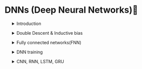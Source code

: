# DNNs (Deep Neural Networks)🧠
<ul><details>
<summary> Introduction</summary>

**Q:** Why Deep Learning becomes popular today ? <br>

**A:** 
- It significant improved performance in NLP, ASR, Computer Vision, Robotics, Machine Translation, surpassed human performance in many tasks
- Big Data: DNN can take advantage of large amounts of data
- GPU: enable training bigger models possible
- Deep: Easier to avoid bad local minima when the model is large
</details></ul>

<ul><details>
<summary> Double Descent & Inductive bias</summary>

![Alt text](https://github.com/RadchaneepornC/DeepLearning/blob/main/images/Bias-Variance-Tradeoff.png)
[picture reference](https://www.cs.cornell.edu/courses/cs4780/2017sp/lectures/lecturenote11.html)<br>


As we have already known from BIAS-VARIANCE TRADEOFF that the larger model, the larger error (overfitting occurs) according to above picture shown, so, how about deep learning ? their large model will obtain much error or not ?

![Alt text](https://github.com/RadchaneepornC/DeepLearning/blob/main/images/DoubleDescentProblem.png)

[OpenAI](https://openai.com/blog/deep-double-descent/) is first group where talk about DOUBLE DESCENT,as shown on the picture above, at significant large of model, the error will go down, not follow the classical statistical theory, so the way that the significant large model doesn't become overfit since it has [INDUCTIVE BIAS](http://www.cs.cmu.edu/~tom/pubs/NeedForBias_1980.pdf), a set of assumption that the algorithm used to generalize to new inputs into deep learning model 
</details></ul>

<ul><details>
<summary>Fully connected networks(FNN)</summary>

fragment of function
FNN: networks created by neuron conneced to each others


### Neuron

![Alt text](https://github.com/RadchaneepornC/DeepLearning/blob/main/images/Neuron.png)

[picture reference](https://cs231n.github.io/neural-networks-1/)

Neuron: this concept mimics neuron in the human brainhaving the process of receiving signals from one place and sent out to another place,for analogy, we receive inputs(x) and multiply by weights then plus with bias, now become linear regression, then push into activation function(Non-linear)since it has study found that response of neuron signal is not in the linear relationship
- **if activation function is logistic function, so, one neuron network is linear regression + logistic regression ---> logistic regression**

- **the more number of neuron, the more complex of function**
![Alt text](https://github.com/RadchaneepornC/DeepLearning/blob/main/images/CombineNeuron.png)

- **Terminology**
![Alt text](https://github.com/RadchaneepornC/DeepLearning/blob/main/images/Terminology.png)
  - **Input layer:** scaling inputs to have to be scaled to have zero mean & unit variance(z-score normalization) or scaling them to a specific range, such as [0, 1] or [-1, 1], normalization helps in improving the stability and convergence of optimization algorithms, making the learning process more efficient, below are normalization from scratch

    ```python
    import numpy as np
    class CustomStandardScaler:
       def fit(self, X):
           self.mean_ = np.mean(X, axis=0)
           self.scale_ = np.std(X, axis=0)
       def transform(self, X):
           return (X - self.mean_) / self.scale_
       def fit_transform(self, X):
           self.fit(X)
           return self.transform(X)

    #for use
    # Sample input data
      X = np.array([[1, 2, 3],
              [4, 5, 6],
              [7, 8, 9]])
      # Create a CustomStandardScaler object
      scaler = CustomStandardScaler()
      # Fit the scaler to the data and transform the data
      X_scaled = scaler.fit_transform(X)
      print(X_scaled)
      ```

         [[-1.22474487 -1.22474487 -1.22474487]
          [ 0.          0.          0.        ]
          [ 1.22474487  1.22474487  1.22474487]]



  - **Hidden layer**
    one vertically pallarel is one layers, for each layer can compose of any
    number of neural network, and hidden layers compose of several layers
  - **Output layer**
    the last layer give us output, we called outputs from this layers as ```logits``` for classification problem
    
- **Projections and Neural Network weight**

$W^T \cdot X$, in neuron is the dot product or it is like projection in PCA, so 1 neuron is one eigen vector, if 2 neurons: project of matrix with 2 eigen vectors at the same time and add matrix with 2 data points

- **Neural network layer acts as nonlinear feature transform**

 $f(V^Tf(W^TX))$ , inner $f$ is **non-linear function**, otherwise the matrix can swap sequence of linear operations and the layer remain one layer

- **computational graph of neural network**
  
  this is why GPU is requirement because GPUs contain thousands of cores that can perform computations simultaneously, allowing them to process many operations in parallel, compute operations in parallel for each neuron of that layer for this case.
![Alt text](https://github.com/RadchaneepornC/DeepLearning/blob/main/images/ComputationalGraph.png)

### Non-linearity(Activation function)
Below are types of non-linearity function for stacking on layers of neural network architecture
  
![Alt text](https://github.com/RadchaneepornC/DeepLearning/blob/main/images/non-linear.png)

[picture reference](https://www.v7labs.com/blog/neural-networks-activation-functions)
   - **Sigmoid** or **Logistic function**: [0,1]

      $\sigma(x) = \frac{1}{1 + e^{-x}}$

   - **tanh**: [-1,1]

      $\tanh(x) = \frac{e^x - e^{-x}}{e^x + e^{-x}}$
     
   - **Rectified Linear Unit (ReLU)** (most popular, default choice in most libary)<br>
     negative values --> 0, positive values --> its values

     $\text{ReLU}(x) = \max(0, x)$
     
     - LeakyReLu, ELU, PreLU
   - **Sigmoid Linear Units (SiLU)**

     $\text{SiLU}(x) = x \cdot \sigma(x) = \frac{x}{1 + e^{-x}}$

     
     - Swish, Mish, GELU
       
### Softmax layer

![Alt text](https://github.com/RadchaneepornC/DeepLearning/blob/main/images/SoftMax.png)

</ul></details>
  
<ul><details>
<summary>DNN training</summary>

  
  optimize loss
### Objective function(loss function)
This function can be any function that summarizes the performance into a single number
#### Cross Entropy 
- used for softmax outputs(probabilities), or classification problems



$$L = - \sum_{i=1}^{n} y_i \log q_n(x, \theta)$$

Where:
- $L$ : the cross-entropy loss
- $n$ : the number of samples or data points
- $y_i$ : the true label or true probability associated with the the $i$ th sample (1 if data x comes from class n, 0 otherwise)
- $q_n(x, \theta)$ : the predicted probability distribution or output of the model $q$ parameterized by $\theta$ for the input $x$(Probability just go out the softmax function)

![Alt text](https://github.com/RadchaneepornC/DeepLearning/blob/main/images/CrossEntropyLoss.jpg)

Log loss is the other names used for calling Cross Entropy loss, as you can see in the below picture, if we take log to the likelihood eq. of logistic regression(lowest eq.), we will obtain Cross Entropy loss for Binary class eq.
(Actually, these three term are the same, Entropy, Cross Entropy, KL Divergence, further studying [here](https://www.youtube.com/watch?v=ErfnhcEV1O8))
![Alt text](https://github.com/RadchaneepornC/DeepLearning/blob/main/images/CrossEntropy%26LogarithmLoss.png)

**Cons of Cross Entropy Loss**
It assumes every mistakes have equally mistake, this indicate that this value does not suit for kinds of problems having different cost to pay for each error<br>

**Ex** If the probabilities of Class0: Perfect, Class1: Good, Class 2: Average, Class3:Bad, 

- $y_i$ is [1, 0, 0, 0]
- **model A** got the $q_n(x, \theta)$: [0.4, 0.2, 0.1, 0.3]
- **model B** got the $q_n(x, \theta)$: [0.4, 0.3, 0.0, 0.3]

both model A and B got the same Cross Entropy Loss value, which is -log(0.4) though model B a bit better than model A since the score of Good (almost Perfect)from B is higher than A, so, solution for this CONs can be solved with [Squared EMD loss](https://arxiv.org/abs/1611.05916)

**Ex** Different direction of accuracy and loss(the better loss but worse accuracy)

- Groundtruth [1,0,0]
  - **Model A** [0.4, 0.3, 0.3], Model B [0.45, 0.5, 0.05]
  - **Model B** got the lower loss since the Probalility for correct class is higher, but model B incorrectly predict (it predict class 2 because of highest accuracy), this can be solved by monitoring accuracy as well as loss

**Ex** Leads to overconfidence
Cross Entropy usually lead model to answer 1,this can be solved by [label smoothing](https://paperswithcode.com/method/label-smoothing), [calibration](https://paperswithcode.com/method/label-smoothing)

#### MSE
used for regression problems
![Alt text](https://github.com/RadchaneepornC/DeepLearning/blob/main/images/MSE.png)
- **L1 vs L2 loss**
  - L1 robust to outliers
  - L2 easier to optimize (smooth gradient) since they can diff
  - Smoothed L1 combination of L1 and L2
    for part of less than 1 will work like L2, and part of more than 1 will work like L1

![Alt text](https://github.com/RadchaneepornC/DeepLearning/blob/main/images/SmoothedL1.png)
[picture reference](https://www.researchgate.net/publication/321180616_Wing_Loss_for_Robust_Facial_Landmark_Localisation_with_Convolutional_Neural_Networks)

**Cons of MSE**
this value cost the loss from underestimate equal to overestimate, this problem can be solved by asymetric loss(Quantile loss - L1, Huber loss - smoothed L1)

### Regularization

Decrease overfitting in the model, it is trading model bias to model variance

there are two main approach to regularize neural networks

- Explicit regularization: Deals with loss function (put slack in SVM)
- Implicit regularization: Deals with the network, add more irregular layers in deep learning

**Famous types of regularization**

![Alt text](https://github.com/RadchaneepornC/DeepLearning/blob/main/images/TypeofRegulization.png)

### BackPropagation



### Non-Linearity and Gradients


### Initialization

### Learning Rate and Scheduling

### Beyond SGD

### Monitoring overfitting 
   - Dropout
   - Batchnorm
</ul></details>

<ul><details>
<summary>CNN, RNN, LSTM, GRU</summary>
other fragments
</details></ul>




